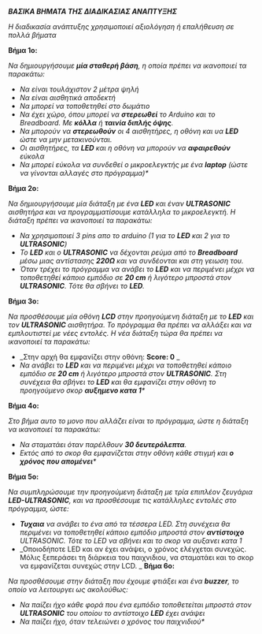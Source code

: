 ***ΒΑΣΙΚΑ ΒΗΜΑΤΑ ΤΗΣ ΔΙΑΔΙΚΑΣΙΑΣ ΑΝΑΠΤΥΞΗΣ***

*Η διαδικασία ανάπτυξης χρησιμοποιεί αξιολόγηση ή επαλήθευση σε πολλά βήματα*

**Βήμα 1ο:**

_Να δημιουργήσουμε **μία σταθερή βάση**, η οποία πρέπει να ικανοποιεί τα παρακάτω:_
-	_Να είναι τουλάχιστον 2 μέτρα ψηλή_
-	_Να είναι αισθητικά αποδεκτή_
-	_Να μπορεί να τοποθετηθεί στο δωμάτιο_
-	_Να έχει χώρο, όπου μπορεί να **στερεωθεί** το Arduino και το Breadboard. Με **κόλλα** ή **ταινία διπλής όψης**._
-	_Να μπορούν να **στερεωθούν** οι 4 αισθητήρες, η οθόνη και υα **LED** ώστε να μην μετακινούνται._
-	_Οι αισθητήρες, τα **LED** και η οθόνη να μπορούν να **αφαιρεθούν** εύκολα_
-	_Να μπορεί εύκολα να συνδεθεί ο μικροελεγκτής με ένα **laptop** (ώστε να γίνονται αλλαγές στο πρόγραμμα)*_

**Βήμα 2ο:**

_Να δημιουργήσουμε μία διάταξη με ένα **LED** και έναν **ULTRASONIC** αισθητήρα και να προγραμματίσουμε κατάλληλα το μικροελεγκτή. Η διάταξη πρέπει να ικανοποιεί τα παρακάτω:_
-	_Να χρησιμοποιεί 3 pins απο το arduino (1 για το **LED** και 2 για το **ULTRASONIC**)_
-	_Το **LED** και ο **ULTRASONIC** να δέχονται ρεύμα από το **Breadboard** μέσω μιας αντίστασης **220Ω** και να συνδέονται και στη γειωση του._
-	_Όταν τρέχει το πρόγραμμα να ανάβει το **LED** και να περιμένει μέχρι να τοποθετηθεί κάποιο εμπόδιο σε **20 cm** ή λιγότερο μπροστά στον **ULTRASONIC**. Τότε θα σβήνει το **LED**._

**Βήμα 3ο:**

_Να προσθέσουμε μία οθόνη **LCD** στην προηγούμενη διάταξη με το **LED** και τον **ULTRASONIC** αισθητήρα. Το πρόγραμμα θα πρέπει να αλλάξει και να εμπλουτιστεί με νέες εντολές. Η νέα διάταξη τώρα θα πρέπει να ικανοποιεί τα παρακάτω:_
-	_Στην αρχή θα εμφανίζει στην οθόνη: **Score: 0** _
-	_Να ανάβει το **LED** και να περιμένει μέχρι να τοποθετηθεί κάποιο εμπόδιο σε **20 cm** ή λιγότερο μπροστά στον **ULTRASONIC**. Στη συνέχεια θα σβήνει το **LED** και θα εμφανίζει στην οθόνη το προηγούμενο σκορ **αυξημενο κατα 1***_

**Βήμα 4ο:**

_Στο βήμα αυτο το μονο που αλλάζει είναι το πρόγραμμα, ώστε η διάταξη να ικανοποιεί τα παρακάτω:_
-	_Να σταματάει όταν παρέλθουν **30 δευτερόλεπτα**._
-	_Εκτός από το σκορ θα εμφανίζεται στην οθόνη κάθε στιγμή και **ο χρόνος που απομένει***_

**Βήμα 5ο:**

_Να συμπληρώσουμε την προηγούμενη διάταξη με τρία επιπλέον ζευγάρια **LED-ULTRASONIC**, και να προσθέσουμε τις κατάλληλες εντολές στο πρόγραμμα, ώστε:_
-	_**Τυχαια** να ανάβει το ένα από τα τέσσερα LED. Στη συνέχεια θα περιμένει να τοποθετηθεί κάποιο εμπόδιο μπροστά στον **αντίστοιχο** ULTRASONIC. Τότε το LED να σβήνει και το σκορ να αυξανει κατα 1_
-	_Οποιοδήποτε LED και αν έχει ανάψει, ο χρόνος ελέγχεται συνεχώς. Μόλις ξεπεράσει τη διάρκεια του παιχνιδιου, να σταματάει και το σκορ να εμφανίζεται συνεχώς στην LCD.
_
**Βήμα 6ο:**

_Να προσθέσουμε στην διάταξη που έχουμε φτιάξει και ένα **buzzer**, το οποίο να λειτουργει ως ακολούθως:_
-	_Να παίζει ήχο κάθε φορά που ένα εμπόδιο τοποθετείται μπροστά στον **ULTRASONIC** του οποίου το αντίστοιχο **LED** έχει ανάψει_
-	_Να παίζει ήχο, όταν τελειώνει ο χρόνος του παιχνιδιού*_
